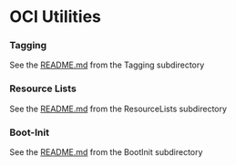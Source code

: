 # OCI Utilities
### Tagging
See the [README.md](./Tagging/README.md) from the Tagging subdirectory
### Resource Lists
See the [README.md](./ResourceLists/README.md) from the ResourceLists subdirectory
### Boot-Init
See the [README.md](./BootInit/README.md) from the BootInit subdirectory
